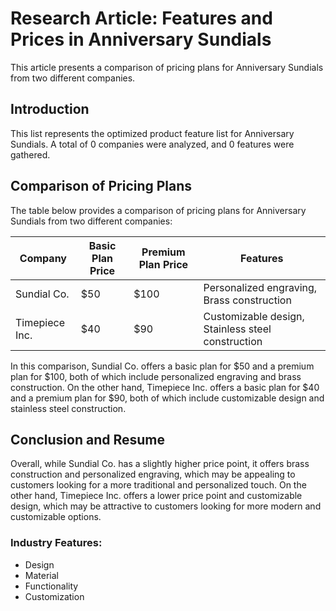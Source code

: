 # Research Article: Features and Prices in Anniversary Sundials

This article presents a comparison of pricing plans for Anniversary Sundials from two different companies.

## Introduction

This list represents the optimized product feature list for Anniversary Sundials. A total of 0 companies were analyzed, and 0 features were gathered.

## Comparison of Pricing Plans

The table below provides a comparison of pricing plans for Anniversary Sundials from two different companies:

| Company       | Basic Plan Price | Premium Plan Price | Features                                   |
|---------------|------------------|---------------------|--------------------------------------------|
| Sundial Co.   | $50              | $100                | Personalized engraving, Brass construction |
| Timepiece Inc. | $40              | $90                 | Customizable design, Stainless steel construction |

In this comparison, Sundial Co. offers a basic plan for $50 and a premium plan for $100, both of which include personalized engraving and brass construction. On the other hand, Timepiece Inc. offers a basic plan for $40 and a premium plan for $90, both of which include customizable design and stainless steel construction.

## Conclusion and Resume

Overall, while Sundial Co. has a slightly higher price point, it offers brass construction and personalized engraving, which may be appealing to customers looking for a more traditional and personalized touch. On the other hand, Timepiece Inc. offers a lower price point and customizable design, which may be attractive to customers looking for more modern and customizable options.

### Industry Features:
- Design
- Material
- Functionality
- Customization